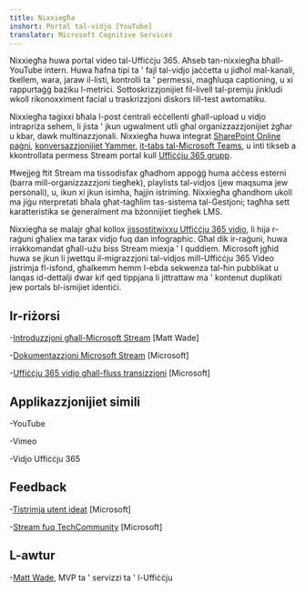 ```yaml
---
title: Nixxiegħa
inshort: Portal tal-vidjo [YouTube]
translator: Microsoft Cognitive Services
---
```



Nixxiegħa huwa portal video tal-Uffiċċju 365. Aħseb tan-nixxiegħa bħall-YouTube intern. Huwa ħafna tipi ta ' fajl tal-vidjo jaċċetta u jidħol mal-kanali, tkellem, wara, jaraw il-listi, kontrolli ta ' permessi, magħluqa captioning, u xi rappurtaġġ bażiku l-metriċi. Sottoskrizzjonijiet fil-livell tal-premju jinkludi wkoll rikonoxximent facial u traskrizzjoni diskors lill-test awtomatiku.

Nixxiegħa taġixxi bħala l-post ċentrali eċċellenti għall-upload u vidjo intrapriża sehem, li jista ' jkun ugwalment utli għal organizzazzjonijiet żgħar u kbar, dawk multinazzjonali. Nixxiegħa huwa integrat [SharePoint Online paġni](https://docs.microsoft.com/en-us/stream/embed-video-sharepoint), [konversazzjonijiet Yammer](https://stream.microsoft.com/en-us/blog/share-on-yammer/), [it-tabs tal-Microsoft Teams](https://docs.microsoft.com/en-us/stream/embed-video-microsoft-teams), u inti tikseb a kkontrollata permess Stream portal kull [Uffiċċju 365 grupp](http://icsh.pt/O365groups).

Ħwejjeġ ftit Stream ma tissodisfax għadhom appoġġ huma aċċess esterni (barra mill-organizzazzjoni tiegħek), playlists tal-vidjos (jew maqsuma jew personali), u, ikun xi jkun isimha, ħajjin istriming. Nixxiegħa għandhom ukoll ma jiġu nterpretati bħala għat-tagħlim tas-sistema tal-Ġestjoni; tagħha sett karatteristika se ġeneralment ma bżonnijiet tiegħek LMS.

Nixxiegħa se malajr għal kollox [jissostitwixxu Uffiċċju 365 vidjo](https://docs.microsoft.com/en-us/stream/migrate-from-office-365), li hija r-raġuni għaliex ma tarax vidjo fuq dan infographic. Għal dik ir-raġuni, huwa irrakkomandat għall-użu biss Stream miexja ' l quddiem. Microsoft jgħid huwa se jkun li jwettqu il-migrazzjoni tal-vidjos mill-Uffiċċju 365 Video jistrimja fl-isfond, għalkemm hemm l-ebda sekwenza tal-ħin pubblikat u lanqas id-dettalji dwar kif qed tippjana li jittrattaw ma ' kontenut duplikati jew portals bl-ismijiet identiċi.

Ir-riżorsi
---------

-[Introduzzjoni għall-Microsoft Stream](https://www.linkedin.com/pulse/stream-video-portal-now-available-matt-wade/)
    \[Matt Wade\]

-[Dokumentazzjoni Microsoft Stream](https://docs.microsoft.com/en-us/stream/)
    \[Microsoft\]

-[Uffiċċju 365 vidjo għall-fluss transizzjoni](https://docs.microsoft.com/en-us/stream/migrate-from-office-365)
    \[Microsoft\]

Applikazzjonijiet simili
--------------------

-YouTube

-Vimeo

-Vidjo Uffiċċju 365

Feedback
---------

-[Tistrimja utent ideat](https://techcommunity.microsoft.com/t5/Microsoft-Stream-Ideas/idb-p/StreamIdeas)
    \[Microsoft\]

-[Stream fuq TechCommunity](https://techcommunity.microsoft.com/t5/Microsoft-Stream-Ideas/idb-p/StreamIdeas)
    \[Microsoft\]

L-awtur
---------

-[Matt Wade](https://www.linkedin.com/in/thatmattwade/), MVP ta ' servizzi ta ' l-Uffiċċju


